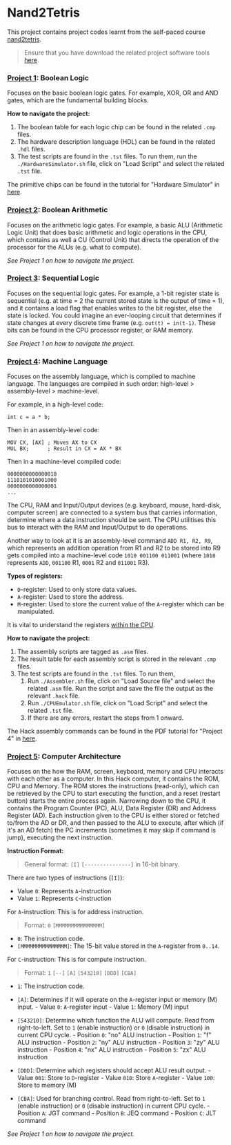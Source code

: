 # Nand2Tetris

This project contains project codes learnt from the self-paced course [nand2tetris](https://www.nand2tetris.org/course).

> Ensure that you have download the related project software tools [here](https://www.nand2tetris.org/software).

### [Project 1](https://www.nand2tetris.org/project01): Boolean Logic

Focuses on the basic boolean logic gates. For example, XOR, OR and AND gates, which are the fundamental building blocks. 

**How to navigate the project:**

1. The boolean table for each logic chip can be found in the related `.cmp` files.
2. The hardware description language (HDL) can be found in the related `.hdl` files.
3. The test scripts are found in the `.tst` files. To run them, run the `./HardwareSimulator.sh` file, click on "Load Script" and select the related `.tst` file.

The primitive chips can be found in the tutorial for "Hardware Simulator" in [here](https://www.nand2tetris.org/software).


### [Project 2](https://www.nand2tetris.org/project02): Boolean Arithmetic

Focuses on the arithmetic logic gates. For example, a basic ALU (Arithmetic Logic Unit) that does basic arithmetic and logic operations in the CPU, which contains as well a CU (Control Unit) that directs the operation of the processor for the ALUs (e.g. what to compute).

_See Project 1 on how to navigate the project._


### [Project 3](https://www.nand2tetris.org/project03): Sequential Logic

Focuses on the sequential logic gates. For example, a 1-bit register state is sequential (e.g. at time = 2 the current stored state is the output of time = 1), and it contains a load flag that enables writes to the bit register, else the state is locked. You could imagine an ever-looping circuit that determines if state changes at every discrete time frame (e.g. `out(t) = in(t-1)`. These bits can be found in the CPU processor register, or RAM memory.

_See Project 1 on how to navigate the project._


### [Project 4](https://www.nand2tetris.org/project04): Machine Language

Focuses on the assembly language, which is compiled to machine language. The languages are compiled in such order: high-level > assembly-level > machine-level.

For example, in a high-level code:

```
int c = a * b;
```

Then in an assembly-level code:

```
MOV CX, [AX] ; Moves AX to CX
MUL BX;      ; Result in CX = AX * BX
```

Then in a machine-level compiled code:

```
0000000000000010
1110101010001000
0000000000000001
...
```

The CPU, RAM and Input/Output devices (e.g. keyboard, mouse, hard-disk, computer screen) are connected to a system bus that carries information, determine where a data instruction should be sent. The CPU utilitises this bus to interact with the RAM and Input/Output to do operations.

Another way to look at it is an assembly-level command `ADD R1, R2, R9`, which represents an addition operation from R1 and R2 to be stored into R9 gets compiled into a machine-level code `1010 001100 011001` (where `1010` represents `ADD`, `001100` R1, `0001` R2 and `011001` R3).

**Types of registers:**

- `D`-register: Used to only store data values.
- `A`-register: Used to store the address.
- `M`-register: Used to store the current value of the `A`-register which can be manipulated.

It is vital to understand the registers [within the CPU](https://computersciencewiki.org/index.php/Registers_within_the_CPU).

**How to navigate the project:**

1. The assembly scripts are tagged as `.asm` files.
2. The result table for each assembly script is stored in the relevant  `.cmp` files.
3. The test scripts are found in the `.tst` files. To run them,
    1. Run `./Assembler.sh` file, click on "Load Source file" and select the related `.asm` file. Run the script and save the file the output as the relevant `.hack` file.
    2. Run `./CPUEmulator.sh` file, click on "Load Script" and select the related `.tst` file.
    3. If there are any errors, restart the steps from 1 onward.

The Hack assembly commands can be found in the PDF tutorial for "Project 4" in [here](https://www.nand2tetris.org/course).


### [Project 5](https://www.nand2tetris.org/project05): Computer Architecture

Focuses on the how the RAM, screen, keyboard, memory and CPU interacts with each other as a computer. In this Hack computer, it contains the ROM, CPU and Memory. The ROM stores the instructions (read-only), which can be retrieved by the CPU to start executing the function, and a reset (restart button) starts the entire process again. Narrowing down to the CPU, it contains the Program Counter (PC), ALU, Data Register (DR) and Address Register (AD). Each instruction given to the CPU is either stored or fetched to/from the AD or DR, and then passed to the ALU to execute, after which (if it's an AD fetch) the PC increments (sometimes it may skip if command is jump), executing the next instruction.

**Instruction Format:**

> General format: `[I]` `[---------------]` in 16-bit binary.

There are two types of instructions (`[I]`):

- Value `0`: Represents `A`-instruction
- Value `1`: Represents `C`-instruction


For `A`-instruction: This is for address instruction.

> Format: `0` `[MMMMMMMMMMMMMMM]`

- `0`: The instruction code.
- `[MMMMMMMMMMMMMMM]`: The 15-bit value stored in the `A`-register from `0..14`.


For `C`-instruction: This is for compute instruction.

> Format: `1` `[--]` `[A]` `[543210]` `[DDD]` `[CBA]`

- `1`: The instruction code.
- `[A]`: Determines if it will operate on the `A`-register input or memory (M) input.
        - Value `0`: `A`-register input
        - Value `1`: Memory (M) input

- `[543210]`: Determine which function the ALU will compute. Read from right-to-left. Set to `1` (enable instruction) or `0` (disable instruction) in current CPU cycle.
        - Position `0`: "no" ALU instruction
        - Position `1`: "f" ALU instruction
        - Position `2`: "ny" ALU instruction
        - Position `3`: "zy" ALU instruction
        - Position `4`: "nx" ALU instruction
        - Position `5`: "zx" ALU instruction

- `[DDD]`: Determine which registers should accept ALU result output.
        - Value `001`: Store to `D`-register
        - Value `010`: Store `A`-register
        - Value `100`: Store to memory (M)

- `[CBA]`: Used for branching control. Read from right-to-left. Set to `1` (enable instruction) or `0` (disable instruction) in current CPU cycle.
        - Position `A`: JGT command
        - Position `B`: JEQ command
        - Position `C`: JLT command

_See Project 1 on how to navigate the project._

